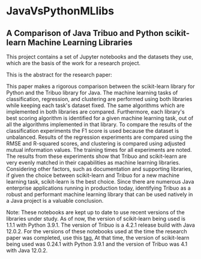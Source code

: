# JavaVsPythonMLlibs
## A Comparison of Java Tribuo and Python scikit-learn Machine Learning Libraries

This project contains a set of Jupyter notebooks and the datasets they use, which are the basis of the work for a research project.

This is the abstract for the research paper:

This paper makes a rigorous comparison between the scikit-learn library for Python and the Tribuo library for Java. The machine learning tasks of classification, regression, and clustering are performed using both libraries while keeping each task's dataset fixed. The same algorithms which are implemented in both libraries are compared. Furthermore, each library's best scoring algorithm is identified for a given machine learning task, out of all the algorithms implemented in that library. To compare the results of the classification experiments the F1 score is used because the dataset is unbalanced. Results of the regression experiments are compared using the RMSE and R-squared scores, and clustering is compared using adjusted mutual information values. The training times for all experiments are noted. The results from these experiments show that Tribuo and scikit-learn are very evenly matched in their capabilities as machine learning libraries. Considering other factors, such as documentation and supporting libraries, if given the choice between scikit-learn and Tribuo for a new machine learning task, scikit-learn is the best choice. Since there are numerous Java enterprise applications running in production today, identifying Tribuo as a robust and performant machine learning library that can be used natively in a Java project is a valuable conclusion.

Note: These notebooks are kept up to date to use recent versions of the libraries under study. As of now, the version of scikit-learn being used is 1.1.1 with Python 3.9.1. The version of Tribuo is a 4.2.1 release build with Java 12.0.2. For the versions of these notebooks used at the time the research paper was completed, use this [tag.](https://github.com/geoffreydstewart/JavaVsPythonMLlibs/tree/original) At that time, the version of scikit-learn being used was 0.24.1 with Python 3.9.1 and the version of Tribuo was 4.1 with Java 12.0.2.

